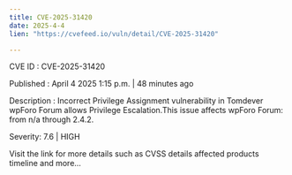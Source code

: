 ```yaml
---
title: CVE-2025-31420
date: 2025-4-4
lien: "https://cvefeed.io/vuln/detail/CVE-2025-31420"

---
```


CVE ID : CVE-2025-31420

Published :  April 4
2025
1:15 p.m. | 48 minutes ago

Description : Incorrect Privilege Assignment vulnerability in Tomdever wpForo Forum allows Privilege Escalation.This issue affects wpForo Forum: from n/a through 2.4.2.

Severity: 7.6 | HIGH

Visit the link for more details
such as CVSS details
affected products
timeline
and more...
